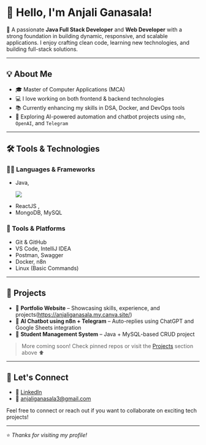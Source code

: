 # 👋 Hello, I'm Anjali Ganasala!

🎯 A passionate **Java Full Stack Developer** and **Web Developer** with a strong foundation in building dynamic, responsive, and scalable applications. I enjoy crafting clean code, learning new technologies, and building full-stack solutions.

---

## 💡 About Me

- 🎓 Master of Computer Applications (MCA)
- 💻 I love working on both frontend & backend technologies
- 📚 Currently enhancing my skills in DSA, Docker, and DevOps tools
- 🌱 Exploring AI-powered automation and chatbot projects using `n8n`, `OpenAI`, and `Telegram`

---

## 🛠️ Tools & Technologies

### 👨‍💻 Languages & Frameworks
- Java, <p> <img src="https://img.shields.io/badge/Java-ED8B00?style=for-the-badge&logo=java&logoColor=white"/> 
- ReactJS , 
- MongoDB, MySQL

### 🔧 Tools & Platforms
- Git & GitHub
- VS Code, IntelliJ IDEA
- Postman, Swagger
- Docker, n8n
- Linux (Basic Commands)

---

## 📁 Projects

- 🔹 **Portfolio Website** – Showcasing skills, experience, and projects(https://anjaliganasala.my.canva.site/)
- 🔹 **AI Chatbot using n8n + Telegram** – Auto-replies using ChatGPT and Google Sheets integration
- 🔹 **Student Management System** – Java + MySQL-based CRUD project

> More coming soon! Check pinned repos or visit the [Projects](#) section above ⬆️

---

## 🤝 Let's Connect

- 🔗 [LinkedIn](https://www.linkedin.com/in/anjaliganasala19/)  
- 📧 anjaliganasala3@gmail.com

Feel free to connect or reach out if you want to collaborate on exciting tech projects!

---

⭐️ *Thanks for visiting my profile!*
